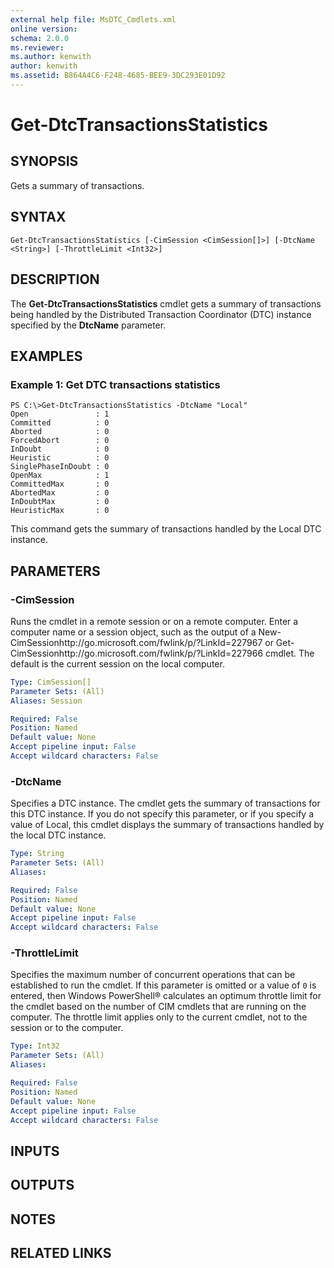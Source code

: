 ```yaml
---
external help file: MsDTC_Cmdlets.xml
online version: 
schema: 2.0.0
ms.reviewer:
ms.author: kenwith
author: kenwith
ms.assetid: B864A4C6-F248-4685-BEE9-3DC293E01D92
---
```


# Get-DtcTransactionsStatistics

## SYNOPSIS
Gets a summary of transactions.

## SYNTAX

```
Get-DtcTransactionsStatistics [-CimSession <CimSession[]>] [-DtcName <String>] [-ThrottleLimit <Int32>]
```

## DESCRIPTION
The **Get-DtcTransactionsStatistics** cmdlet gets a summary of transactions being handled by the Distributed Transaction Coordinator (DTC) instance specified by the **DtcName** parameter.

## EXAMPLES

### Example 1: Get DTC transactions statistics
```
PS C:\>Get-DtcTransactionsStatistics -DtcName "Local"
Open               : 1
Committed          : 0
Aborted            : 0
ForcedAbort        : 0
InDoubt            : 0
Heuristic          : 0
SinglePhaseInDoubt : 0
OpenMax            : 1
CommittedMax       : 0
AbortedMax         : 0
InDoubtMax         : 0
HeuristicMax       : 0
```

This command gets the summary of transactions handled by the Local DTC instance.

## PARAMETERS

### -CimSession
Runs the cmdlet in a remote session or on a remote computer.
Enter a computer name or a session object, such as the output of a New-CimSessionhttp://go.microsoft.com/fwlink/p/?LinkId=227967 or Get-CimSessionhttp://go.microsoft.com/fwlink/p/?LinkId=227966 cmdlet.
The default is the current session on the local computer.

```yaml
Type: CimSession[]
Parameter Sets: (All)
Aliases: Session

Required: False
Position: Named
Default value: None
Accept pipeline input: False
Accept wildcard characters: False
```

### -DtcName
Specifies a DTC instance.
The cmdlet gets the summary of transactions for this DTC instance.
If you do not specify this parameter, or if you specify a value of Local, this cmdlet displays the summary of transactions handled by the local DTC instance.

```yaml
Type: String
Parameter Sets: (All)
Aliases: 

Required: False
Position: Named
Default value: None
Accept pipeline input: False
Accept wildcard characters: False
```

### -ThrottleLimit
Specifies the maximum number of concurrent operations that can be established to run the cmdlet.
If this parameter is omitted or a value of `0` is entered, then Windows PowerShell® calculates an optimum throttle limit for the cmdlet based on the number of CIM cmdlets that are running on the computer.
The throttle limit applies only to the current cmdlet, not to the session or to the computer.

```yaml
Type: Int32
Parameter Sets: (All)
Aliases: 

Required: False
Position: Named
Default value: None
Accept pipeline input: False
Accept wildcard characters: False
```

## INPUTS

## OUTPUTS

## NOTES

## RELATED LINKS

